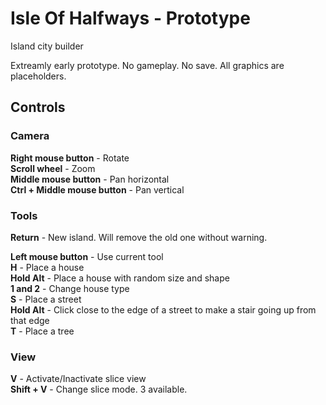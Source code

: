 # Isle Of Halfways - Prototype
 Island city builder

Extreamly early prototype. No gameplay. No save. All graphics are placeholders.

## Controls

### Camera

**Right mouse button** - Rotate  
**Scroll wheel** - Zoom  
**Middle mouse button** - Pan horizontal  
**Ctrl + Middle mouse button** - Pan vertical  

### Tools

**Return** - New island. Will remove the old one without warning.  

**Left mouse button** - Use current tool  
**H** - Place a house  
**Hold Alt** - Place a house with random size and shape  
**1 and 2** - Change house type  
**S** - Place a street  
**Hold Alt** - Click close to the edge of a street to make a stair going up from that edge  
**T** - Place a tree  

### View

**V** - Activate/Inactivate slice view  
**Shift + V** - Change slice mode. 3 available.
